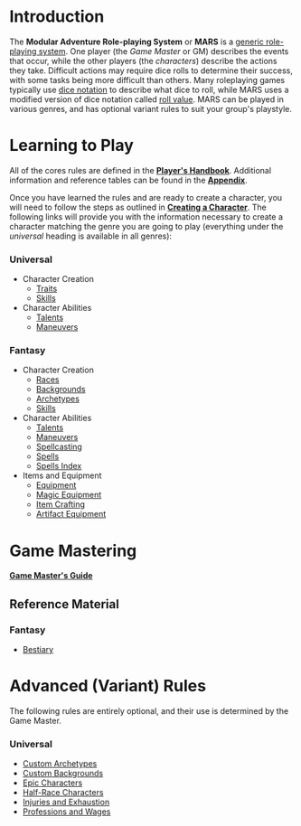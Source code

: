 # Introduction

The **Modular Adventure Role-playing System** or **MARS** is a [generic role-playing system](https://en.wikipedia.org/wiki/Generic_role-playing_game_system). One player (the *Game Master* or GM) describes the events that occur, while the other players (the *characters*) describe the actions they take. Difficult actions may require dice rolls to determine their success, with some tasks being more difficult than others. Many roleplaying games typically use [dice notation](https://en.wikipedia.org/wiki/Dice_notation) to describe what dice to roll, while MARS uses a modified version of dice notation called [roll value](/Basic/PHB.md#roll-value).  MARS can be played in various genres, and has optional variant rules to suit your group's playstyle.

# Learning to Play

All of the cores rules are defined in the [**Player's Handbook**](/Basic/PHB.md). Additional information and reference tables can be found in the [**Appendix**](/Basic/Appendix.md).

Once you have learned the rules and are ready to create a character, you will need to follow the steps as outlined in [**Creating a Character**](/Basic/PHB.md#creating-a-character). The following links will provide you with the information necessary to create a character matching the genre you are going to play (everything under the *universal* heading is available in all genres):

### Universal

* Character Creation
	* [Traits](/Basic/Traits.md)
	* [Skills](/Basic/PHB.md#skills-1)
* Character Abilities
	* [Talents](/Basic/Talents.md)
	* [Maneuvers](/Basic/Maneuvers.md)

### Fantasy

* Character Creation
	* [Races](/Fantasy/Races.md)
	* [Backgrounds](/Fantasy/Backgrounds.md)
	* [Archetypes](/Fantasy/Archetypes.md)
	* [Skills](/Fantasy/Skills.md)
* Character Abilities
	* [Talents](/Fantasy/Talents.md)
	* [Maneuvers](/Fantasy/Maneuvers.md)
	* [Spellcasting](/Fantasy/Spellcasting.md)
	* [Spells](/Fantasy/Spells.md)
	* [Spells Index](/Fantasy/SpellIndex.md)
* Items and Equipment
	* [Equipment](/Fantasy/Equipment.md)
	* [Magic Equipment](/Fantasy/MagicEquipment.md)
	* [Item Crafting](/Fantasy/ItemCrafting.md)
	* [Artifact Equipment](/Fantasy/ArtifactEquipment.md)

# Game Mastering

[**Game Master's Guide**](/Basic/GMG.md)

## Reference Material

### Fantasy

* [Bestiary](/Fantasy/Bestiary.md)

# Advanced (Variant) Rules

The following rules are entirely optional, and their use is determined by the Game Master.

### Universal

* [Custom Archetypes](/Advanced/CustomArchetypes.md)
* [Custom Backgrounds](/Advanced/CustomBackgrounds.md)
* [Epic Characters](/Advanced/EpicCharacters.md)
* [Half-Race Characters](/Advanced/HalfRaceCharacters.md)
* [Injuries and Exhaustion](/Advanced/InjuriesAndExhaustion.md)
* [Professions and Wages](/Advanced/ProfessionsAndWages.md)